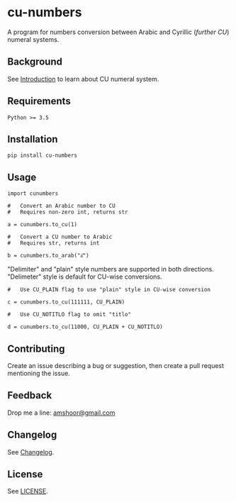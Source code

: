 # cu-numbers

A program for numbers conversion between Arabic and Cyrillic (*further CU*) numeral systems.

## Background

See [Introduction](./INTRODUCTION.md) to learn about CU numeral system.

## Requirements

    Python >= 3.5

## Installation

    pip install cu-numbers

## Usage

    import cunumbers

    #   Convert an Arabic number to CU
    #   Requires non-zero int, returns str

    a = cunumbers.to_cu(1)
    
    #   Convert a CU number to Arabic
    #   Requires str, returns int

    b = cunumbers.to_arab("а҃")

"Delimiter" and "plain" style numbers are supported in both directions. "Delimeter" style is default for CU-wise conversions.

    #   Use CU_PLAIN flag to use "plain" style in CU-wise conversion

    c = cunumbers.to_cu(111111, CU_PLAIN)
    
    #   Use CU_NOTITLO flag to omit "titlo"

    d = cunumbers.to_cu(11000, CU_PLAIN + CU_NOTITLO)


## Contributing

Create an issue describing a bug or suggestion, then create a pull request mentioning the issue.

## Feedback

Drop me a line: amshoor@gmail.com

## Changelog

See [Changelog](./CHANGELOG.md).

## License

See [LICENSE](./LICENSE).
